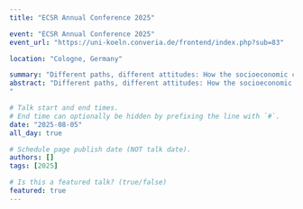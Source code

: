 ```yaml
---
title: "ECSR Annual Conference 2025"

event: "ECSR Annual Conference 2025"
event_url: "https://uni-koeln.converia.de/frontend/index.php?sub=83"

location: "Cologne, Germany"

summary: "Different paths, different attitudes: How the socioeconomic composition of life course social environments shapes distributive perceptions and beliefs"
abstract: "Different paths, different attitudes: How the socioeconomic composition of life course social environments shapes distributive perceptions and beliefs
"

# Talk start and end times.
# End time can optionally be hidden by prefixing the line with `#`.
date: "2025-08-05"
all_day: true

# Schedule page publish date (NOT talk date).
authors: []
tags: [2025]

# Is this a featured talk? (true/false)
featured: true
---
```

